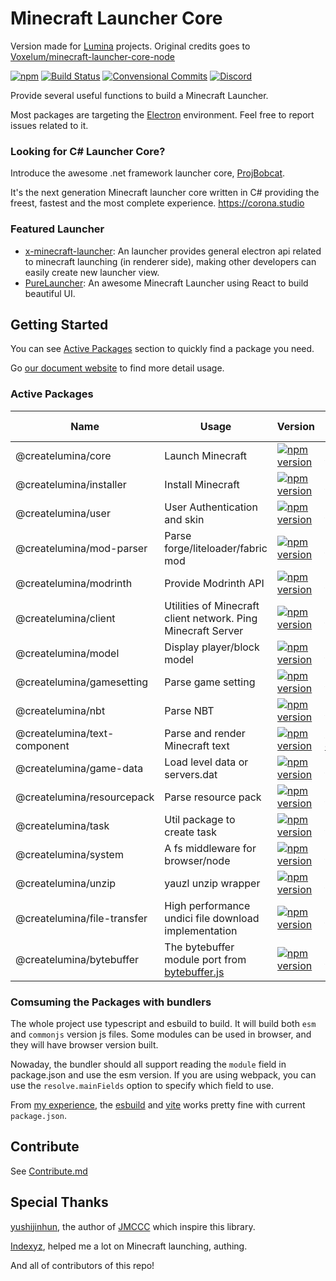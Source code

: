# Minecraft Launcher Core

Version made for [Lumina](https://github.com/CreateLumina) projects. Original credits goes to [Voxelum/minecraft-launcher-core-node](https://github.com/Voxelum/minecraft-launcher-core-node)

[![npm](https://img.shields.io/npm/l/@createlumina/core.svg)](https://github.com/CreateLumina/minecraft-utils/blob/master/LICENSE)
[![Build Status](https://github.com/CreateLumina/minecraft-utils/workflows/Build/badge.svg)](https://github.com/CreateLumina/minecraft-utils/actions?query=workflow%3ABuild)
[![Convensional Commits](https://img.shields.io/badge/Conventional%20Commits-1.0.0-yellow.svg)](https://www.conventionalcommits.org)
[![Discord](https://discord.com/api/guilds/405213567118213121/widget.png)](https://discord.gg/W5XVwYY7GQ)

Provide several useful functions to build a Minecraft Launcher.

Most packages are targeting the [Electron](https://electronjs.org) environment. Feel free to report issues related to it.

### Looking for C# Launcher Core?

Introduce the awesome .net framework launcher core, [ProjBobcat](https://github.com/Corona-Studio/ProjBobcat).

It's the next generation Minecraft launcher core written in C# providing the freest, fastest and the most complete experience. https://corona.studio

### Featured Launcher

-   [x-minecraft-launcher](https://github.com/voxelum/x-minecraft-launcher): An launcher provides general electron api related to minecraft launching (in renderer side), making other developers can easily create new launcher view.
-   [PureLauncher](https://github.com/Apisium/PureLauncher): An awesome Minecraft Launcher using React to build beautiful UI.

## Getting Started

You can see [Active Packages](#active-packages) section to quickly find a package you need.

Go [our document website](https://docs.xmcl.app/en/core) to find more detail usage.

### Active Packages

| Name                         | Usage                                                                                     | Version                                                                                                                                     | Location                                             | Runtime Envrionment |
| ---------------------------- | ----------------------------------------------------------------------------------------- | ------------------------------------------------------------------------------------------------------------------------------------------- | ---------------------------------------------------- | ------------------- |
| @createlumina/core           | Launch Minecraft                                                                          | [![npm version](https://img.shields.io/npm/v/@createlumina/core.svg)](https://www.npmjs.com/package/@createlumina/core)                     | [packages/core ](/packages/core)                     | Node                |
| @createlumina/installer      | Install Minecraft                                                                         | [![npm version](https://img.shields.io/npm/v/@createlumina/installer.svg)](https://www.npmjs.com/package/@createlumina/installer)           | [packages/installer ](/packages/installer)           | Node                |
| @createlumina/user           | User Authentication and skin                                                              | [![npm version](https://img.shields.io/npm/v/@createlumina/user.svg)](https://www.npmjs.com/package/@createlumina/user)                     | [packages/user ](/packages/user)                     | Node/Browser        |
| @createlumina/mod-parser     | Parse forge/liteloader/fabric mod                                                         | [![npm version](https://img.shields.io/npm/v/@createlumina/mod-parser.svg)](https://www.npmjs.com/package/@createlumina/mod-parser)         | [packages/mod-parser ](/packages/mod-parser)         | Node/Browser        |
| @createlumina/modrinth       | Provide Modrinth API                                                                      | [![npm version](https://img.shields.io/npm/v/@createlumina/modrinth.svg)](https://www.npmjs.com/package/@createlumina/modrinth)             | [packages/modrinth ](/packages/modrinth)             | Node/Browser        |
| @createlumina/client         | Utilities of Minecraft client network. Ping Minecraft Server                              | [![npm version](https://img.shields.io/npm/v/@createlumina/client.svg)](https://www.npmjs.com/package/@createlumina/client)                 | [packages/client ](/packages/client)                 | Node                |
| @createlumina/model          | Display player/block model                                                                | [![npm version](https://img.shields.io/npm/v/@createlumina/model.svg)](https://www.npmjs.com/package/@createlumina/model)                   | [packages/model ](/packages/model)                   | Browser             |
| @createlumina/gamesetting    | Parse game setting                                                                        | [![npm version](https://img.shields.io/npm/v/@createlumina/gamesetting.svg)](https://www.npmjs.com/package/@createlumina/gamesetting)       | [packages/gamesetting ](/packages/gamesetting)       | Node/Browser        |
| @createlumina/nbt            | Parse NBT                                                                                 | [![npm version](https://img.shields.io/npm/v/@createlumina/nbt.svg)](https://www.npmjs.com/package/@createlumina/nbt)                       | [packages/nbt ](/packages/nbt)                       | Node/Browser        |
| @createlumina/text-component | Parse and render Minecraft text                                                           | [![npm version](https://img.shields.io/npm/v/@createlumina/text-component.svg)](https://www.npmjs.com/package/@createlumina/text-component) | [packages/text-component ](/packages/text-component) | Node/Browser        |
| @createlumina/game-data      | Load level data or servers.dat                                                            | [![npm version](https://img.shields.io/npm/v/@createlumina/game-data.svg)](https://www.npmjs.com/package/@createlumina/game-data)           | [packages/game-data ](/packages/game-data)           | Node/Browser        |
| @createlumina/resourcepack   | Parse resource pack                                                                       | [![npm version](https://img.shields.io/npm/v/@createlumina/resourcepack.svg)](https://www.npmjs.com/package/@createlumina/resourcepack)     | [packages/resourcepack ](/packages/resourcepack)     | Node/Browser        |
| @createlumina/task           | Util package to create task                                                               | [![npm version](https://img.shields.io/npm/v/@createlumina/task.svg)](https://www.npmjs.com/package/@createlumina/task)                     | [packages/task ](/packages/task)                     | Node/Browser        |
| @createlumina/system         | A fs middleware for browser/node                                                          | [![npm version](https://img.shields.io/npm/v/@createlumina/system.svg)](https://www.npmjs.com/package/@createlumina/system)                 | [packages/system ](/packages/system)                 | Node/Browser        |
| @createlumina/unzip          | yauzl unzip wrapper                                                                       | [![npm version](https://img.shields.io/npm/v/@createlumina/unzip.svg)](https://www.npmjs.com/package/@createlumina/unzip)                   | [packages/unzip ](/packages/unzip)                   | Node                |
| @createlumina/file-transfer  | High performance undici file download implementation                                      | [![npm version](https://img.shields.io/npm/v/@createlumina/file-transfer.svg)](https://www.npmjs.com/package/@createlumina/file-transfer)   | [packages/file-transfer ](/packages/file-transfer)   | Node                |
| @createlumina/bytebuffer     | The bytebuffer module port from [bytebuffer.js](https://www.npmjs.com/package/bytebuffer) | [![npm version](https://img.shields.io/npm/v/@createlumina/bytebuffer.svg)](https://www.npmjs.com/package/@createlumina/bytebuffer)         | [packages/bytebuffer ](/packages/bytebuffer)         | Node/Browser        |

### Comsuming the Packages with bundlers

The whole project use typescript and esbuild to build. It will build both `esm` and `commonjs` version js files. Some modules can be used in browser, and they will have browser version built.

Nowaday, the bundler should all support reading the `module` field in package.json and use the esm version. If you are using webpack, you can use the `resolve.mainFields` option to specify which field to use.

From [my experience](https://github.com/Voxelum/x-minecraft-launcher), the [esbuild](https://esbuild.github.io/) and [vite](https://vitejs.dev/) works pretty fine with current `package.json`.

## Contribute

See [Contribute.md](/CONTRIBUTE.md)

## Special Thanks

[yushijinhun](https://github.com/yushijinhun), the author of [JMCCC](https://github.com/to2mbn/JMCCC) which inspire this library.

[Indexyz](https://github.com/Indexyz), helped me a lot on Minecraft launching, authing.

And all of contributors of this repo!
